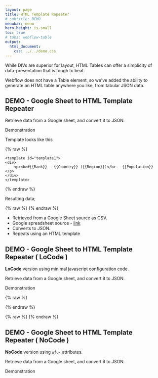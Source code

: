 ```yaml
---
layout: page
title: HTML Template Repeater
# subtitle: DEMO
menubar: menu
hero_height: is-small
toc: true
# tabs: webflow-table
output:
  html_document:
    css: ../../demo.css
---
```



While DIVs are superior for layout, HTML Tables can offer a simplicity of data-presentation that is tough to beat.

Webflow does not have a Table element, so we've added the ability to generate an HTML table anywhere you like, from tabular JSON data.

## DEMO - Google Sheet to HTML Template Repeater

Retrieve data from a Google sheet, and convert it to JSON.

<span class="tag is-danger is-medium is-light">Demonstration</span>

Template looks like this

{% raw %}
```
<template id="template1">
<div>
    <p><b>#{{Rank}} - {{Country}} ({{Region}})</b> - {{Population}}</p>
</div>
</template>
```
{% endraw %}

Resulting data;

<div class="demo yellow large" id="demo1">
</div>

{% raw %}
<template id="template1" wfu-template-type="macros">
<div>
    <p><b>#{{Rank}} - {{Country}} ({{Region}})</b> - {{Population}}</p>
</div>
</template>
{% endraw %}


- Retrieved from a Google Sheet source as CSV.
- Google spreadsheet source - <a href="https://docs.google.com/spreadsheets/d/16lPOiFz5Ow-FTro5SWS-m00fNhRjgsiyeSBdme3gKX0/edit#gid=0" target="_blank">link</a>
- Converts to JSON.
- Repeats using an HTML template



## DEMO - Google Sheet to HTML Template Repeater ( LoCode )

**LoCode** version using minimal javascript configuration code.

Retrieve data from a Google sheet, and convert it to JSON.

<span class="tag is-danger is-medium is-light">Demonstration</span>

{% raw %}
<script type="text/json" wfu-data="links" wfu-data-type="google-sheet">
{
    "version": "1",
    "url": "https://docs.google.com/spreadsheets/d/16C5Lpzi69LgJb14YyF8eGRiVljUt8-sGGm5L6wfcpr0/export?format=csv"
}
</script>
{% endraw %}

{% raw %}
<template id="links" wfu-template-type="macros">
    <li><a href="{{Link}}" target="_blank">{{Title}}</a></li>
</template>
{% endraw %}

<div class="demo yellow large" id="demo2">
</div>






## DEMO - Google Sheet to HTML Template Repeater ( NoCode )

**NoCode** version using `wfu-` attributes.

Retrieve data from a Google sheet, and convert it to JSON.

<span class="tag is-danger is-medium is-light">Demonstration</span>

<ul wfu-bind="links" wfu-bind-template="links">
</ul>




<script src="https://code.jquery.com/jquery-3.6.0.min.js" type="text/javascript" crossorigin="anonymous"></script>

<script type="module">

    // cdn.jsdelivr.net/gh/sygnaltech/webflow-util
    import { Database, loadAllData, getCsvAsData, getDictionaryFromDataRow, bindAllData } from '{{site.liburl}}/src/modules/webflow-data.js';
    import { getGoogleSheetCsvUrl } from '{{site.liburl}}/src/datasources/google-sheet-data.js';
    import { renderTableFromGoogleSheet } from '{{site.liburl}}/src/locode/webflow-table-helper.js';
    import { expandMacrosInElement } from '{{site.liburl}}/src/modules/webflow-html.js';
    import { HtmlBuilder } from '{{site.liburl}}/src/modules/webflow-html-builder.js';

    $(function () {

        var json;

        // Load Database
        var db = loadAllData();

        // TEST #1 - retrieve CSV as JSON

        // Get JSON data
        json = getCsvAsData(
            'https://docs.google.com/spreadsheets/d/16lPOiFz5Ow-FTro5SWS-m00fNhRjgsiyeSBdme3gKX0/export?format=csv'
        );

        db.add ("Countries", json);

        var arr = db.getData("countries");

        for (var row = 0; row < arr.length; row++) {

            // Create Dictionary
            var dict = db.getDictionaryFromRow ("Countries", row);

            var el = $("#template1").clone(false);

            expandMacrosInElement(
                el,
                dict
            );

            $("#demo1").append(el.html());

        }

        // TEST #2 - retrieve CSV as JSON

        var hb = new HtmlBuilder();
        hb.add("<ul>");
        hb.addTemplate(
            $("#links"),
            db.getData("links")
            );
        hb.add("</ul>");

        $("#demo2").html(hb.render());

        // TEST #3 - bind all 

        bindAllData(db);

    });

</script>

